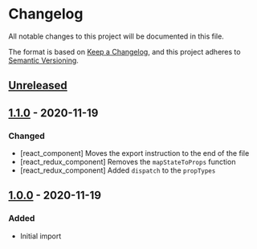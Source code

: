 # Changelog
All notable changes to this project will be documented in this file.

The format is based on [Keep a Changelog](https://keepachangelog.com/en/1.0.0/),
and this project adheres to [Semantic Versioning](https://semver.org/spec/v2.0.0.html).

## [Unreleased]

## [1.1.0] - 2020-11-19
### Changed
- [react_component] Moves the export instruction to the end of the file
- [react_redux_component] Removes the `mapStateToProps` function
- [react_redux_component] Added `dispatch` to the `propTypes` 

## [1.0.0] - 2020-11-19
### Added
- Initial import

[Unreleased]: https://github.com/zedtux/sublime-react-es6/compare/v1.1.0...HEAD
[1.1.0]: https://github.com/zedtux/sublime-react-es6/compare/v1.1.0...v1.0.0
[1.0.0]: https://github.com/zedtux/sublime-react-es6/releases/tag/v1.0.0
